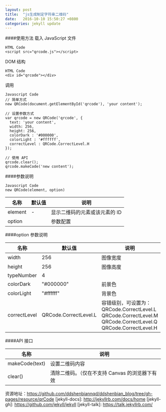 ```yaml
---
layout: post
title:  "js生成制定字符串二维码"
date:   2016-10-10 15:50:27 +0800
categories: jekyll update
---
```


####使用方法
载入 JavaScript 文件

	HTML Code
	<script src="qrcode.js"></script>
DOM 结构

	HTML Code
	<div id="qrcode"></div>

调用
	
	Javascript Code
	// 简单方式
	new QRCode(document.getElementById('qrcode'), 'your content');
	
	// 设置参数方式
	var qrcode = new QRCode('qrcode', {
	  text: 'your content',
	  width: 256,
	  height: 256,
	  colorDark : '#000000',
	  colorLight : '#ffffff',
	  correctLevel : QRCode.CorrectLevel.H
	});
	
	// 使用 API
	qrcode.clear();
	qrcode.makeCode('new content');

####参数说明
	
	Javascript Code
	new QRCode(element, option)


<table>
	<thead>
		<tr>
			<th>名称</th>
			<th>默认值</th>
			<th>说明</th>
		</tr>
	</thead>
	<tbody>
		<tr>
			<td>element</td>
			<td>-</td>
			<td>显示二维码的元素或该元素的 ID</td>
		</tr>
		<tr>
			<td>option</td>
			<td></td>
			<td>参数配置</td>
		</tr>
	</tbody>
</table>

####option 参数说明
<table>
	<thead>
		<tr>
			<th>名称</th>
			<th>默认值</th>
			<th>说明</th>
		</tr>
	</thead>
	<tbody>
		<tr>
			<td>width</td>
			<td>256</td>
			<td>图像宽度</td>
		</tr>
		<tr>
			<td>height</td>
			<td>256</td>
			<td>图像高度</td>
		</tr>
		<tr>
			<td>typeNumber</td>
			<td>4</td>
			<td></td>
		</tr>
		<tr>
			<td>colorDark</td>
			<td>"#000000"</td>
			<td>前景色</td>
		</tr>
		<tr>
			<td>colorLight</td>
			<td>"#ffffff"</td>
			<td>背景色</td>
		</tr>
		<tr>
			<td>correctLevel</td>
			<td>QRCode.CorrectLevel.L</td>
			<td>容错级别，可设置为：<br>QRCode.CorrectLevel.L <br> QRCode.CorrectLevel.M<br> QRCode.CorrectLevel.Q<br> QRCode.CorrectLevel.H</td>
		</tr>
	</tbody>
</table>

####API 接口

<table>
	<thead>
		<tr>
			<th>名称</th>
			<th>说明</th>
		</tr>
	</thead>
	<tbody>
		<tr>
			<td>makeCode(text)</td>
			<td>设置二维码内容</td>
		</tr>
		<tr>
			<td>clear()</td>
			<td>清除二维码。（仅在不支持 Canvas 的浏览器下有效</td>
		</tr>
	</tbody>
</table>



资源地址：https://github.com/ddshenbiannqd/ddshenbian_blog/tree/gh-pages/resource/qrCode
[jekyll-docs]: http://jekyllrb.com/docs/home
[jekyll-gh]:   https://github.com/jekyll/jekyll
[jekyll-talk]: https://talk.jekyllrb.com/
